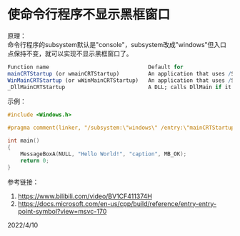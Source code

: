 # 使命令行程序不显示黑框窗口

原理：  
命令行程序的subsystem默认是"console"，subsystem改成"windows"但入口点保持不变，就可以实现不显示黑框窗口了。  
```r
Function name                               Default for
mainCRTStartup (or wmainCRTStartup)         An application that uses /SUBSYSTEM:CONSOLE; calls main (or wmain)
WinMainCRTStartup (or wWinMainCRTStartup)   An application that uses /SUBSYSTEM:WINDOWS; calls WinMain (or wWinMain), which must be defined to use __stdcall
_DllMainCRTStartup                          A DLL; calls DllMain if it exists, which must be defined to use __stdcall
```

示例：  
```cpp
#include <Windows.h>

#pragma comment(linker, "/subsystem:\"windows\" /entry:\"mainCRTStartup\"")  // 不显示窗口

int main()
{
    MessageBoxA(NULL, "Hello World!", "caption", MB_OK);
    return 0;
}
```


参考链接：  
1. https://www.bilibili.com/video/BV1CF411374H
2. https://docs.microsoft.com/en-us/cpp/build/reference/entry-entry-point-symbol?view=msvc-170


2022/4/10  
